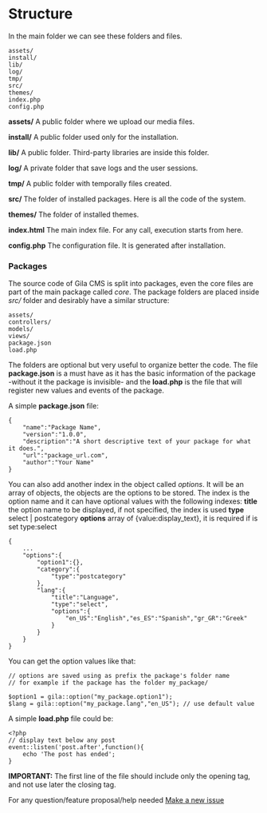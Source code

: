 
# Structure


In the main folder we can see these folders and files.
```
assets/
install/
lib/
log/
tmp/
src/
themes/
index.php
config.php
```
**assets/** A public folder where we upload our media files.

**install/** A public folder used only for the installation.

**lib/** A public folder. Third-party libraries are inside this folder.

**log/** A private folder that save logs and the user sessions.

**tmp/** A public folder with temporally files created.

**src/** The folder of installed packages. Here is all the code of the system.

**themes/** The folder of installed themes.

**index.html** The main index file. For any call, execution starts from here.

**config.php** The configuration file. It is generated after installation.


### Packages

The source code of Gila CMS is split into packages, even the core files are part of the main package called *core*. The package folders are placed inside *src/* folder and desirably have a similar structure:
```
assets/
controllers/
models/
views/
package.json
load.php
```

The folders are optional but very useful to organize better the code. The file **package.json** is a must have as it has the basic information of the package -without it the package is invisible- and the **load.php** is the file that will register new values and events of the package.

A simple **package.json** file:
```
{
	"name":"Package Name",
	"version":"1.0.0",
	"description":"A short descriptive text of your package for what it does.",
	"url":"package_url.com",
    "author":"Your Name"
}
```


You can also add another index in the object called *options*. It will be an array of objects, the objects are the options to be stored. The index is the option name and it can have optional values with the following indexes:
**title**  the option name to be displayed, if not specified, the index is used
**type**  select | postcategory
**options** array of {value:display_text}, it is required if is set type:select

```
{
    ...
	"options":{
        "option1":{},
		"category":{
			"type":"postcategory"
		},
		"lang":{
            "title":"Language",
            "type":"select",
			"options":{
				"en_US":"English","es_ES":"Spanish","gr_GR":"Greek"
			}
		}
	}
}

```

You can get the option values like that:
```
// options are saved using as prefix the package's folder name
// for example if the package has the folder my_package/

$option1 = gila::option("my_package.option1");
$lang = gila::option("my_package.lang","en_US"); // use default value
```

A simple **load.php** file could be:
```
<?php
// display text below any post
event::listen('post.after',function(){
	echo 'The post has ended';
}

```
**IMPORTANT:** The first line of the file should include only the opening tag, and not use later the closing tag.



For any question/feature proposal/help needed
[Make a new issue](https://github.com/GilaCMS/gila/issues/new)

